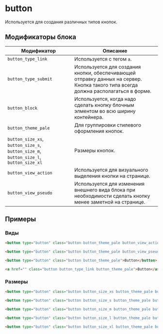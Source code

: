 # button

Используется для создания различных типов кнопок.

## Модификаторы блока

| Модификатор | Описание |
|-------------|----------|
| `button_type_link` | Используется с тегом `a`. |
| `button_type_submit` | Используется для создания кнопки, обеспечивающей отправку данных на сервер. Кнопка такого типа всегда должна располагаться в форме. |
| `button_block` | Используется, когда надо сделать кнопку блочным элментом во всю ширину контейнера. |
| `button_theme_pale` | Для группировки стилевого оформления кнопок. |
| `button_size_xs`, `button_size_s`, `button_size_m`, `button_size_l`, `button_size_xl` | Размеры кнопок. |
| `button_view_action` | Используется для визуального выделения кнопки на странице. |
| `button_view_pseudo` | Используется для изменения внешнего вида блока при необходимости сделать кнопку менее заметной на странице. |


## Примеры

### Виды
```html
<button type="button" class="button button_theme_pale button_view_action">Button</button>

<button type="button" class="button button_theme_pale button_view_pseudo">Button</button>

<button type="button" class="button button_theme_pale">Button</button>

<a href="" class="button button_type_link button_theme_pale">Button</a>
```

### Размеры
```html
<button type="button" class="button button_size_xs button_theme_pale button_view_action">Button</button>

<button type="button" class="button button_size_s button_theme_pale button_view_action">Button</button>

<button type="button" class="button button_size_m button_theme_pale button_view_action">Button</button>

<button type="button" class="button button_size_l button_theme_pale button_view_action">Button</button>

<button type="button" class="button button_size_xl button_theme_pale button_view_action">Button</button>
```
